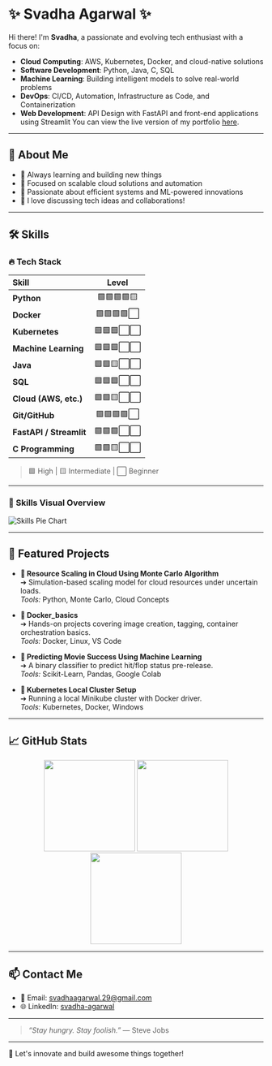 # ✨ Svadha Agarwal ✨
Hi there! I'm **Svadha**, a passionate and evolving tech enthusiast with a focus on:
- **Cloud Computing**: AWS, Kubernetes, Docker, and cloud-native solutions
- **Software Development**: Python, Java, C, SQL
- **Machine Learning**: Building intelligent models to solve real-world problems
- **DevOps**: CI/CD, Automation, Infrastructure as Code, and Containerization
- **Web Development**: API Design with FastAPI and front-end applications using Streamlit
You can view the live version of my portfolio [here](https://svadha29.github.io/Svadha/).
---

## 🧩 About Me

- 🌱 Always learning and building new things
- 🚀 Focused on scalable cloud solutions and automation
- 🎯 Passionate about efficient systems and ML-powered innovations
- 💬 I love discussing tech ideas and collaborations!

---

## 🛠️ Skills

### 🔥 Tech Stack

| Skill | Level |
|:------|:-----:|
| **Python** | 🟩🟩🟩🟩🟨 |
| **Docker** | 🟩🟩🟩🟩⬜ |
| **Kubernetes** | 🟩🟩🟩⬜⬜ |
| **Machine Learning** | 🟩🟩🟩⬜⬜ |
| **Java** | 🟩🟩🟨⬜⬜ |
| **SQL** | 🟩🟩🟩⬜⬜ |
| **Cloud (AWS, etc.)** | 🟩🟩🟨⬜⬜ |
| **Git/GitHub** | 🟩🟩🟩🟩⬜ |
| **FastAPI / Streamlit** | 🟩🟩🟩⬜⬜ |
| **C Programming** | 🟩🟩🟨⬜⬜ |

> 🟩 High | 🟨 Intermediate | ⬜ Beginner

---

### 🎨 Skills Visual Overview

![Skills Pie Chart](https://quickchart.io/chart?c={%22type%22:%22pie%22,%22data%22:{%22labels%22:[%22Python%22,%22Docker%22,%22Kubernetes%22,%22Java%22,%22SQL%22,%22Cloud%22,%22C%22,%22Machine%20Learning%22],%22datasets%22:[{%22data%22:[20,15,10,15,10,10,10,10]}]},%22options%22:{%22plugins%22:{%22legend%22:{%22position%22:%22right%22}}}})

---

## 🚀 Featured Projects

- **🔹 Resource Scaling in Cloud Using Monte Carlo Algorithm**  
  ➔ Simulation-based scaling model for cloud resources under uncertain loads.  
  *Tools:* Python, Monte Carlo, Cloud Concepts

- **🔹 Docker_basics**  
  ➔ Hands-on projects covering image creation, tagging, container orchestration basics.  
  *Tools:* Docker, Linux, VS Code

- **🔹 Predicting Movie Success Using Machine Learning**  
  ➔ A binary classifier to predict hit/flop status pre-release.  
  *Tools:* Scikit-Learn, Pandas, Google Colab

- **🔹 Kubernetes Local Cluster Setup**  
  ➔ Running a local Minikube cluster with Docker driver.  
  *Tools:* Kubernetes, Docker, Windows

---

## 📈 GitHub Stats

<div align="center">
  
  <img src="https://github-readme-stats.vercel.app/api?username=Svadha29&show_icons=true&theme=tokyonight" height="180px"/>
  
  <img src="https://github-readme-stats.vercel.app/api/top-langs/?username=Svadha29&layout=compact&theme=tokyonight" height="180px"/>
  
  <img src="https://github-readme-streak-stats.herokuapp.com/?user=Svadha29&theme=tokyonight" height="180px"/>
  
</div>

---

## 📫 Contact Me

- 📧 Email: [svadhaagarwal.29@gmail.com](svadhaagarwal.29@gmail.com)
- 🌐 LinkedIn: [svadha-agarwal](https://www.linkedin.com)

---

> _“Stay hungry. Stay foolish.”_ — Steve Jobs

---

 🚀 Let's innovate and build awesome things together!
